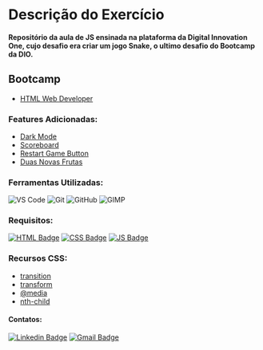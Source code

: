 # Descrição do Exercício

#### Repositório da aula de JS ensinada na plataforma da Digital Innovation One, cujo desafio era criar um jogo Snake, o ultimo desafio do Bootcamp da DIO.

## Bootcamp

* [HTML Web Developer](https://web.digitalinnovation.one/track/html-web-developer)

### Features Adicionadas:

* [Dark Mode](https://www.w3schools.com/Jsref/met_element_addeventlistener.asp)
* [Scoreboard](https://developer.mozilla.org/pt-BR/docs/Web/API/Element/innerHTML)
* [Restart Game Button](https://www.w3schools.com/jsref/event_onclick.asp)
* [Duas Novas Frutas](https://developer.mozilla.org/pt-BR/docs/Web/JavaScript/Reference/Global_Objects/Array/push)

### Ferramentas Utilizadas:

![VS Code](http://img.shields.io/badge/-VS%20Code-007ACC?style=flat-square&logo=visual-studio-code&logoColor=ffffff)
![Git](https://img.shields.io/badge/-Git-%23F05032?style=flat-square&logo=git&logoColor=ffffff)
![GitHub](https://img.shields.io/badge/-GitHub-181717?style=flat-square&logo=github&logoColor=ffffff)
![GIMP](https://img.shields.io/badge/-GIMP-ffffff?style=flat-square&logo=gimp&logoColor=181717)

### Requisitos:

[![HTML Badge](https://img.shields.io/badge/-HTML5-%23E44D27?style=flat-square&logo=html5&logoColor=ffffff&link=https://www.w3schools.com/html/)](https://www.w3schools.com/html/) 
[![CSS Badge](https://img.shields.io/badge/-CSS3-%231572B6?style=flat-square&logo=css3&logoColor=ffffff&link=https://developer.mozilla.org/pt-BR/docs/Web/CSS)](https://developer.mozilla.org/pt-BR/docs/Web/CSS)
[![JS Badge](https://img.shields.io/badge/-JavaScript-%23F7DF1E?style=flat-square&logo=javascript&logoColor=black&link=https://www.w3schools.com/js/default.asp)](https://www.w3schools.com/js/default.asp)

### Recursos CSS:

* [transition](https://www.w3schools.com/css/css3_transitions.asp)
* [transform](https://www.w3schools.com/cssref/css3_pr_transform.asp)
* [@media](https://developer.mozilla.org/pt-BR/docs/Web/CSS/@media)
* [nth-child](https://www.w3schools.com/cssref/sel_nth-child.asp)

#### Contatos:

[![Linkedin Badge](https://img.shields.io/badge/-LinkedIn-blue?style=flat-square&logo=Linkedin&logoColor=white&link=https://https://www.linkedin.com/in/jodecir/)](https://www.linkedin.com/in/jodecir/) 
[![Gmail Badge](https://img.shields.io/badge/-Gmail-c14438?style=flat-square&logo=Gmail&logoColor=white&link=mailto:jodecirneto@gmail.com)](mailto:jodecirneto@gmail.com)